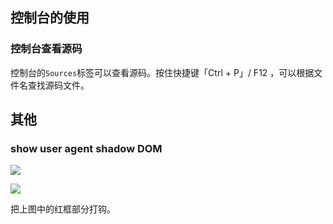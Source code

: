 <!--
 * @Author: your name
 * @Date: 2020-05-13 18:21:31
 * @LastEditTime: 2020-05-17 16:49:20
 * @LastEditors: your name
 * @Description: In User Settings Edit
 * @FilePath: \Web\00-前端工具\06-chrome浏览器.md
--> 



## 控制台的使用

### 控制台查看源码

控制台的`Sources`标签可以查看源码。按住快捷键「Ctrl + P」/ F12 ，可以根据文件名查找源码文件。



## 其他

### show user agent shadow DOM

![](http://img.smyhvae.com/20180206_1610.png)


![](http://img.smyhvae.com/20180206_1616.png)

把上图中的红框部分打钩。





